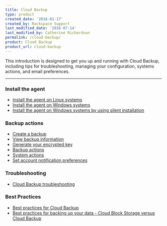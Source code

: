 ```yaml
---
title: Cloud Backup
type: product
created_date: '2016-01-17'
created_by: Rackspace Support
last_modified_date: '2016-07-14'
last_modified_by: Catherine Richardson
permalink: /cloud-backup/
product: Cloud Backup
product_url: cloud-backup
---
```


This introduction is designed to get you up and running with Cloud Backup, including tips for troubleshooting, managing your configuration, systems actions, and email preferences.

<hr />

###  Install the agent

- [Install the agent on Linux systems](/how-to/rackspace-cloud-backup-install-the-agent-on-linux)
- [Install the agent on Windows systems](/how-to/rackspace-cloud-backup-install-the-agent-on-windows)
- [Install the agent on Windows systems by using silent installation](/how-to/rackspace-cloud-backup-install-the-agent-on-windows-by-using-silent-installation)

###  Backup actions

- [Create a backup](/how-to/rackspace-cloud-backup-create-a-backup)
- [View backup information](/how-to/rackspace-cloud-backup-view-backup-information)
- [Generate your encrypted key](/how-to/generating-your-encrypted-key-in-cloud-backup)
- [Backup actions](/how-to/rackspace-cloud-backup-backup-actions)
- [System actions](/how-to/rackspace-cloud-backup-system-actions)
- [Set account notification preferences](/how-to/rackspace-cloud-backup-preferences)

### Troubleshooting

- [Cloud Backup troubleshooting](/how-to/cloud-backup-troubleshooting)

### Best Practices

- [Best practices for Cloud Backup](/how-to/best-practices-for-cloud-backup)
- [Best practices for backing up your data - Cloud Block Storage versus Cloud Backup](/how-to/best-practices-for-backing-up-your-data-cloud-block-storage-versus-cloud-backup)
